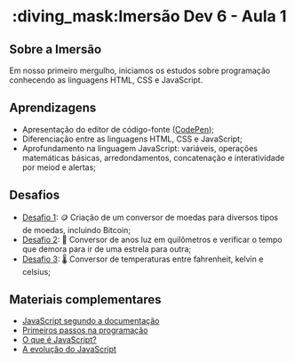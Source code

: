 <h1 align="center">:diving_mask:Imersão Dev 6 - Aula 1</h1>


## **Sobre a Imersão**
Em nosso primeiro mergulho, iniciamos os estudos sobre programação conhecendo as linguagens HTML, CSS e JavaScript.

## **Aprendizagens** 
* Apresentação do editor de código-fonte ([CodePen](http://codepen.io/));
* Diferenciação entre as linguagens HTML, CSS  e JavaScript;
* Aprofundamento na linguagem JavaScript: variáveis, operações matemáticas básicas, arredondamentos, concatenação e interatividade por meiod e alertas;

## **Desafios**

* [Desafio 1](https://github.com/RodrigoHarder/Imersao_Dev_6/tree/aula_1/aula_1/conversor_de_moedas): :coin: Criação de um conversor de moedas para diversos tipos de moedas, incluindo Bitcoin;
* [Desafio 2](https://github.com/RodrigoHarder/Imersao_Dev_6/tree/aula_1/aula_1/distancias_estelares): :rocket: Conversor de anos luz em quilômetros e verificar o tempo que demora para ir de uma estrela para outra;
* [Desafio 3](https://github.com/RodrigoHarder/Imersao_Dev_6/tree/aula_1/aula_1/conversor_de_temperaturas): :thermometer: Conversor de temperaturas entre fahrenheit, kelvin e celsius;

## **Materiais complementares**

* [JavaScript segundo a documentação](https://developer.mozilla.org/pt-BR/docs/Web/JavaScript)
* [Primeiros passos na programação](https://www.hipsters.tech/primeiros-passos-na-programacao-a-imersao-dev-hipsters-ponto-tech-243/)
* [O que é JavaScript?](https://www.youtube.com/watch?v=NaVSbnnV75Q)
* [A evolução do JavaScript](https://www.youtube.com/watch?v=Bmw_6oOvO3s)
